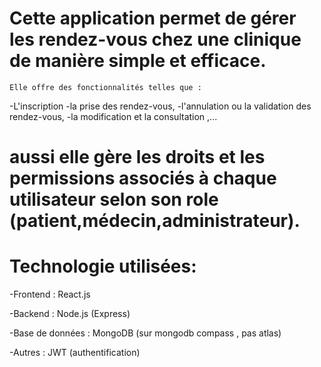 # Cette application permet de gérer les rendez-vous chez une clinique de manière simple et efficace. 
    Elle offre des fonctionnalités telles que :

-L'inscription
-la prise des rendez-vous, 
-l'annulation ou la validation des rendez-vous, 
-la modification et la consultation ,...

# aussi elle gère les droits et les permissions associés à chaque utilisateur selon son role (patient,médecin,administrateur).

# Technologie utilisées:

-Frontend : React.js 

-Backend : Node.js (Express) 

-Base de données : MongoDB (sur mongodb compass , pas atlas)

-Autres : JWT (authentification)




